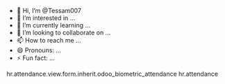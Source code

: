 - 👋 Hi, I’m @Tessam007
- 👀 I’m interested in ...
- 🌱 I’m currently learning ...
- 💞️ I’m looking to collaborate on ...
- 📫 How to reach me ...
- 😄 Pronouns: ...
- ⚡ Fun fact: ...

<!---
Tessam007/Tessam007 is a ✨ special ✨ repository because its `README.md` (this file) appears on your GitHub profile.
You can click the Preview link to take a look at your changes.
--->
<odoo>
<data>
<record id="hr_attendance_view_form_inherit_odoo_biometric_attendance" model="ir.ui.view">
<field name="name">hr.attendance.view.form.inherit.odoo_biometric_attendance</field>
<field name="model">hr.attendance</field>
<field name="inherit_id" ref="hr_attendance.hr_attendance_view_form"/>
<field name="arch" type="xml">
<xpath expr="//field[@name='employee_id']" position="before">
<field name="biometric_device_id"/>
</xpath>
</field>
</record>
</data>
</odoo>
